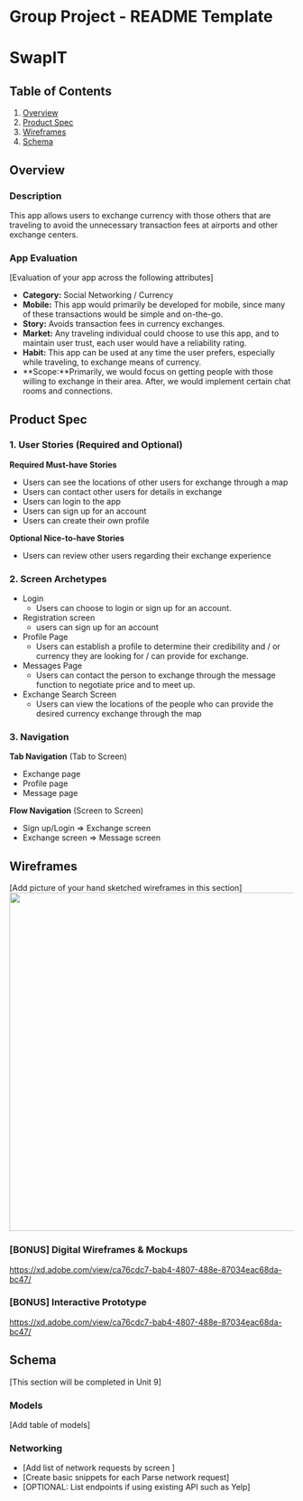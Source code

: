 Group Project - README Template
===

# SwapIT

## Table of Contents
1. [Overview](#Overview)
1. [Product Spec](#Product-Spec)
1. [Wireframes](#Wireframes)
2. [Schema](#Schema)

## Overview
### Description
This app allows users to exchange currency with those others that are traveling to avoid the unnecessary transaction fees at airports and other exchange centers.

### App Evaluation
[Evaluation of your app across the following attributes]
- **Category:** Social Networking / Currency
- **Mobile:** This app would primarily be developed for mobile, since many of these transactions would be simple and on-the-go.
- **Story:** Avoids transaction fees in currency exchanges.
- **Market:** Any traveling individual could choose to use this app, and to maintain user trust, each user would have a reliability rating.
- **Habit:** This app can be used at any time the user prefers, especially while traveling, to exchange means of currency.
- **Scope:**Primarily, we would focus on getting people with those willing to exchange in their area. After, we would implement certain chat rooms and connections.


## Product Spec

### 1. User Stories (Required and Optional)

**Required Must-have Stories**

* Users can see the locations of other users for exchange through a map
* Users can contact other users for details in exchange
* Users can login to the app
* Users can sign up for an account
* Users can create their own profile

**Optional Nice-to-have Stories**

* Users can review other users regarding their exchange experience

### 2. Screen Archetypes

* Login
   * Users can choose to login or sign up for an account. 
* Registration screen
   * users can sign up for an account
* Profile Page
   * Users can establish a profile to determine their credibility and / or currency they are looking for / can provide for exchange. 
* Messages Page
   * Users can contact the person to exchange through the message function to negotiate price and to meet up.
* Exchange Search Screen
   * Users can view the locations of the people who can provide the desired currency exchange through the map

### 3. Navigation

**Tab Navigation** (Tab to Screen)

* Exchange page
* Profile page
* Message page


**Flow Navigation** (Screen to Screen)

* Sign up/Login => Exchange screen
* Exchange screen => Message screen

## Wireframes
[Add picture of your hand sketched wireframes in this section]
<img src="swappit-app.jpeg" width=600>

### [BONUS] Digital Wireframes & Mockups
https://xd.adobe.com/view/ca76cdc7-bab4-4807-488e-87034eac68da-bc47/

### [BONUS] Interactive Prototype
https://xd.adobe.com/view/ca76cdc7-bab4-4807-488e-87034eac68da-bc47/

## Schema 
[This section will be completed in Unit 9]
### Models
[Add table of models]
### Networking
- [Add list of network requests by screen ]
- [Create basic snippets for each Parse network request]
- [OPTIONAL: List endpoints if using existing API such as Yelp]
